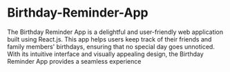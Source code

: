 # Birthday-Reminder-App
The Birthday Reminder App is a delightful and user-friendly web application built using React.js. This app helps users keep track of their friends and family members' birthdays, ensuring that no special day goes unnoticed. With its intuitive interface and visually appealing design, the Birthday Reminder App provides a seamless experience 
